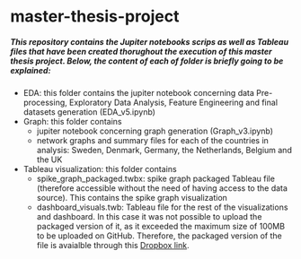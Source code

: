 # master-thesis-project


##### This repository contains the Jupiter notebooks scrips as well as Tableau files that have been created thorughout the execution of this master thesis project. Below, the content of each of folder is briefly going to be explained:

- EDA: this folder contains the jupiter notebook concerning data Pre-processing, Exploratory Data Analysis, Feature Engineering and final datasets generation (EDA_v5.ipynb)
- Graph: this folder contains
  - jupiter notebook concerning graph generation (Graph_v3.ipynb) 
  - network graphs and summary files for each of the countries in analysis: Sweden, Denmark, Germany, the Netherlands, Belgium and the UK
- Tableau visualization: this folder contains
  - spike_graph_packaged.twbx: spike graph packaged Tableau file (therefore accessible without the need of having access to the data source). This contains the spike graph visualization
  - dashboard_visuals.twb: Tableau file for the rest of the visualizations and dashboard. In this case it was not possible to upload the packaged version of it, as it exceeded the maximum size of 100MB to be uploaded on GitHub. Therefore, the packaged version of the file is avaialble through this [Dropbox link](https://www.dropbox.com/scl/fo/fy6740yvz684f0ytbcosz/h?dl=0&rlkey=u7n9pgtekj8w49yv8r1gw3jd5). 
